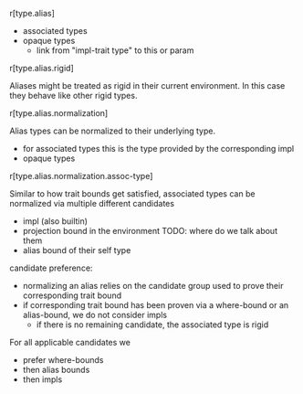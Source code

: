 r[type.alias]

- associated types
- opaque types
    - link from "impl-trait type" to this or param

r[type.alias.rigid]

Aliases might be treated as rigid in their current environment. In this case they behave like other rigid types.

r[type.alias.normalization]

Alias types can be normalized to their underlying type.
- for associated types this is the type provided by the corresponding impl
- opaque types

r[type.alias.normalization.assoc-type]

Similar to how trait bounds get satisfied, associated types can be normalized via
multiple different candidates

- impl (also builtin)
- projection bound in the environment TODO: where do we talk about them
- alias bound of their self type

candidate preference:
- normalizing an alias relies on the candidate group used to prove their corresponding trait bound
- if corresponding trait bound has been proven via a where-bound or an alias-bound, we do not consider impls
    - if there is no remaining candidate, the associated type is rigid

For all applicable candidates we
- prefer where-bounds
- then alias bounds
- then impls
